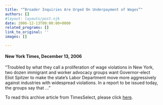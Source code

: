```yaml
---
title: "“Broader Inquiries Are Urged On Underpayment of Wages”"
authors: []
#layout: layouts/post.njk
date: 2006-12-13T00:00:00+0000
related_programs: []
link_to_original: ''
images: []

---
```

#### New York Times, December 13, 2006

“Troubled by what they call a proliferation of wage violations in New York, two dozen immigrant and worker advocacy groups want Governor-elect Eliot Spitzer to make the state’s Labor Department move more aggressively against industries with widespread violations. In a report to be issued today, the groups say that …”

To read this archive article from TimesSelect, please click [here](https://www.nytimes.com/2006/12/13/nyregion/13labor.html).